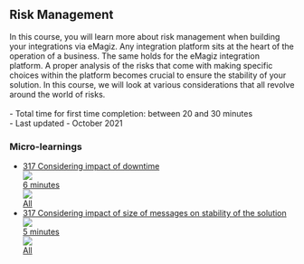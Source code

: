 <div class="ez-academy">
	<div class="ez-academy__body">
		<main class="master">
	<h2 class="title">Risk Management</h2>
    <p>
      In this course, you will learn more about risk management when building your integrations via eMagiz. Any integration platform sits at the heart of the operation of a business. The same holds for the eMagiz integration platform. A proper analysis of the risks that come with making specific choices within the platform becomes crucial to ensure the stability of your solution. In this course, we will look at various considerations that all revolve around the world of risks.
        </br></br>
        - Total time for first time completion: between 20 and 30 minutes
        </br>
        - Last updated - October 2021
    </p>
    <h3 class="title">Micro-learnings</h3>
    <ul class="strip-container">
        <li class="strip">
            <a href="../../docs/microlearning/advanced-risk-management-considering-impact-of-downtime" class="strip__link">
            <label for="" class="strip__label">
                <span>317</span>
                Considering impact of downtime
            </label>
            <div class="strip__attribute">
                <img class="strip__attribute-icon strip__attribute-icon--duration" src="../../img/microlearning/academy_index/icon-duration32.svg"/>
                <div class="strip__attribute-label">6 minutes</div>
            </div>
            <div class="strip__attribute">
                <img class="strip__attribute-icon strip__attribute-icon--roles" src="../../img/microlearning/academy_index/icon-roles32.svg"/>
                <div class="strip__attribute-label">All</div>
            </div>
        </a>
        </li>
		<li class="strip">
            <a href="../../docs/microlearning/advanced-risk-management-considering-impact-of-message-size-on-stability-of-the-solution" class="strip__link">
            <label for="" class="strip__label">
                <span>317</span>
                Considering impact of size of messages on stability of the solution
            </label>
            <div class="strip__attribute">
                <img class="strip__attribute-icon strip__attribute-icon--duration" src="../../img/microlearning/academy_index/icon-duration32.svg"/>
                <div class="strip__attribute-label">5 minutes</div>
            </div>
            <div class="strip__attribute">
                <img class="strip__attribute-icon strip__attribute-icon--roles" src="../../img/microlearning/academy_index/icon-roles32.svg"/>
                <div class="strip__attribute-label">All</div>
            </div>
            </a>
        </li>
    </ul>
    </main>
    </div>
</div>